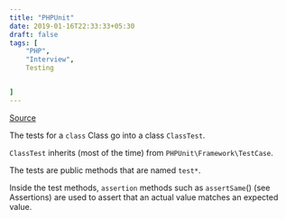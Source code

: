 ```yaml
---
title: "PHPUnit"
date: 2019-01-16T22:33:33+05:30
draft: false
tags: [
    "PHP",
    "Interview",
    Testing


]
---
```

[Source](https://phpunit.readthedocs.io/en/7.4/)

The tests for a `class` Class go into a class `ClassTest`.

`ClassTest` inherits (most of the time) from `PHPUnit\Framework\TestCase`.

The tests are public methods that are named `test*`.

Inside the test methods, `assertion` methods such as `assertSame`() (see Assertions) are used to assert that an actual value matches an expected value.

